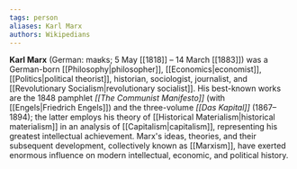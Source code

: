 ```yaml
---
tags: person
aliases: Karl Marx
authors: Wikipedians
---
```


**Karl Marx** (German: maʁks; 5 May [[1818]] – 14 March [[1883]]) was a German-born [[Philosophy|philosopher]], [[Economics|economist]], [[Politics|political theorist]], historian, sociologist, journalist, and [[Revolutionary Socialism|revolutionary socialist]]. His best-known works are the 1848 pamphlet _[[The Communist Manifesto]]_ (with [[Engels|Friedrich Engels]]) and the three-volume _[[Das Kapital]]_ (1867–1894); the latter employs his theory of [[Historical Materialism|historical materialism]] in an analysis of [[Capitalism|capitalism]], representing his greatest intellectual achievement. Marx's ideas, theories, and their subsequent development, collectively known as [[Marxism]], have exerted enormous influence on modern intellectual, economic, and political history.